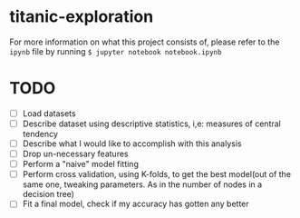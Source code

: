 # titanic-exploration

For more information on what this project consists of, please refer to the `ipynb` file by running `$ jupyter notebook notebook.ipynb`

# TODO

- [ ] Load datasets
- [ ] Describe dataset using descriptive statistics, i,e: measures of central tendency
- [ ] Describe what I would like to accomplish with this analysis
- [ ] Drop un-necessary features
- [ ] Perform a "naive" model fitting
- [ ] Perform cross validation, using K-folds, to get the best model(out of the same one, tweaking parameters. As in the number of nodes in a decision tree)
- [ ] Fit a final model, check if my accuracy has gotten any better
